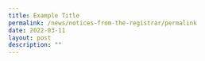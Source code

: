 ```yaml
---
title: Example Title
permalink: /news/notices-from-the-registrar/permalink
date: 2022-03-11
layout: post
description: ""
---
```

